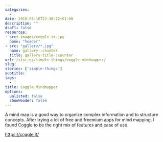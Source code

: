 ```yaml
---
categories: 
  - 
date: 2018-05-16T22:30:22+01:00
description: ""
draft: false
resources: 
- src: images/coggle-it.jpg
  name: "header"
- src: "gallery/*.jpg"
  name: gallery-:counter
  title: gallery-title-:counter
url: /stories/simple-things/coggle-mindmapper/
slug:
stories: ['simple-things']
subtitle: 
tags: 
  - 
title: Coggle Mindmapper
options:
  unlisted: false
  showHeader: false
---
```


A mind map is a good way to organize complex information and to structure concepts. After trying a lot of free and freemium apps for mind mapping, I found Coggle to be the right mix of features and ease of use.

https://coggle.it/

